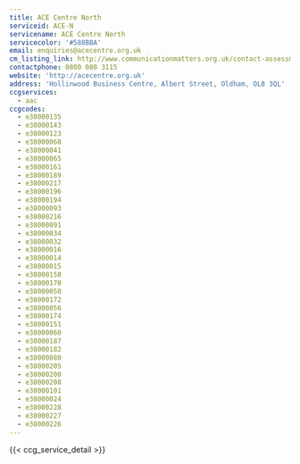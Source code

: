 ```yaml
---
title: ACE Centre North
serviceid: ACE-N
servicename: ACE Centre North
servicecolor: '#588BBA'
email: enquiries@acecentre.org.uk
cm_listing_link: http://www.communicationmatters.org.uk/contact-assessment-service/ace-centre-oldham
contactphone: 0800 080 3115
website: 'http://acecentre.org.uk'
address: 'Hollinwood Business Centre, Albert Street, Oldham, OL8 3QL'
ccgservices:
  - aac
ccgcodes:
  - e38000135
  - e38000143
  - e38000123
  - e38000068
  - e38000041
  - e38000065
  - e38000161
  - e38000189
  - e38000217
  - e38000196
  - e38000194
  - e38000093
  - e38000216
  - e38000091
  - e38000034
  - e38000032
  - e38000016
  - e38000014
  - e38000015
  - e38000158
  - e38000170
  - e38000050
  - e38000172
  - e38000056
  - e38000174
  - e38000151
  - e38000060
  - e38000187
  - e38000182
  - e38000080
  - e38000205
  - e38000200
  - e38000208
  - e38000101
  - e38000024
  - e38000228
  - e38000227
  - e38000226
---
```


{{< ccg_service_detail >}}
